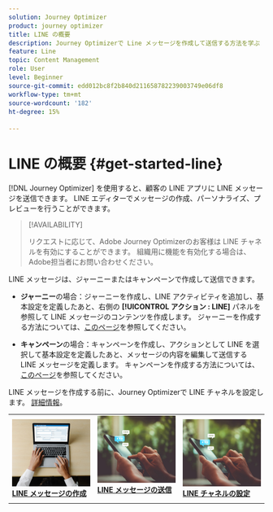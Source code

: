 ```yaml
---
solution: Journey Optimizer
product: journey optimizer
title: LINE の概要
description: Journey Optimizerで Line メッセージを作成して送信する方法を学ぶ
feature: Line
topic: Content Management
role: User
level: Beginner
source-git-commit: edd012bc8f2b840d211658782239003749e06df8
workflow-type: tm+mt
source-wordcount: '182'
ht-degree: 15%

---
```


# LINE の概要 {#get-started-line}

[!DNL Journey Optimizer] を使用すると、顧客の LINE アプリに LINE メッセージを送信できます。 LINE エディターでメッセージの作成、パーソナライズ、プレビューを行うことができます。

>[!AVAILABILITY]
>
>リクエストに応じて、Adobe Journey Optimizerのお客様は LINE チャネルを有効にすることができます。 組織用に機能を有効化する場合は、Adobe担当者にお問い合わせください。

LINE メッセージは、ジャーニーまたはキャンペーンで作成して送信できます。

* **ジャーニー**&#x200B;の場合：ジャーニーを作成し、LINE アクティビティを追加し、基本設定を定義したあと、右側の **[!UICONTROL アクション : LINE]** パネルを参照して LINE メッセージのコンテンツを作成します。 ジャーニーを作成する方法については、[このページ](../building-journeys/journey-gs.md)を参照してください。

* **キャンペーン**&#x200B;の場合：キャンペーンを作成し、アクションとして LINE を選択して基本設定を定義したあと、メッセージの内容を編集して送信する LINE メッセージを定義します。 キャンペーンを作成する方法については、[このページ](../campaigns/create-campaign.md#configure)を参照してください。

LINE メッセージを作成する前に、Journey Optimizerで LINE チャネルを設定します。 [詳細情報](line-configuration.md)。

<table style="table-layout:fixed"><tr style="border: 0;">
<td>
<a href="create-line.md">
<img alt="リード" src="../assets/do-not-localize/sms-create.jpeg">
</a>
<div><a href="create-line.md"><strong>LINE メッセージの作成 </strong>
</div>
</td>
<td>
<a href="send-line.md">
<img alt="低頻度" src="../assets/do-not-localize/sms-sending.jpg">
</a>
<div>
<a href="send-line.md"><strong>LINE メッセージの送信 </strong></a>
</div>
<p></td>
<td>
<a href="line-configuration.md">
<img alt="低頻度" src="../assets/do-not-localize/sms-sending.jpg">
<div>
<a href="line-configuration.md"><strong>LINE チャネルの設定 </strong>
</a>
</div>
</td>
</tr></table>

